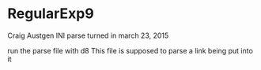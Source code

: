 # RegularExp9
Craig Austgen
INI parse
turned in march 23, 2015

run the parse file with d8
This file is supposed to parse a link being put into it  
